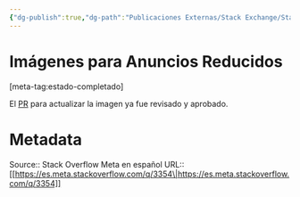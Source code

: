 ```yaml
---
{"dg-publish":true,"dg-path":"Publicaciones Externas/Stack Exchange/Stack Overflow en español/Stack Overflow en español Meta/es.meta.stackoverflow.com-3354.md","permalink":"/publicaciones-externas/stack-exchange/stack-overflow-en-espanol/stack-overflow-en-espanol-meta/es-meta-stackoverflow-com-3354/","title":"Imágenes para Anuncios Reducidos","hide":true,"noteIcon":"\"0\"","created":"2024-04-03T12:49:10.374-06:00","updated":"2024-04-05T16:44:02.852-06:00"}
---
```


# Imágenes para Anuncios Reducidos

[meta-tag:estado-completado]

El [PR][1] para actualizar la imagen ya fue revisado y aprobado.


  [1]: https://github.com/g3rv4/help-pages/pull/14

# Metadata
Source:: Stack Overflow Meta en español
URL:: [[https://es.meta.stackoverflow.com/q/3354\|https://es.meta.stackoverflow.com/q/3354]]

